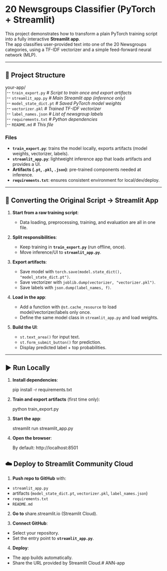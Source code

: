 # 20 Newsgroups Classifier (PyTorch + Streamlit)

This project demonstrates how to transform a plain PyTorch training script into a fully interactive **Streamlit app**.  
The app classifies user-provided text into one of the 20 Newsgroups categories, using a TF-IDF vectorizer and a simple feed-forward neural network (MLP).

---

## 📂 Project Structure

your-app/  
|-- `train_export.py` *# Script to train once and export artifacts*  
|-- `streamlit_app.py` *# Main Streamlit app (inference only)*  
|-- `model_state_dict.pt` *# Saved PyTorch model weights*  
|-- `vectorizer.pkl` *# Trained TF-IDF vectorizer*  
|-- `label_names.json` *# List of newsgroup labels*  
|-- `requirements.txt` *# Python dependencies*  
|-- `README.md` *# This file*  


### Files
- **`train_export.py`**: trains the model locally, exports artifacts (model weights, vectorizer, labels).
- **`streamlit_app.py`**: lightweight inference app that loads artifacts and provides a UI.
- **Artifacts (`.pt`, `.pkl`, `.json`)**: pre-trained components needed at inference.
- **`requirements.txt`**: ensures consistent environment for local/dev/deploy.

---

## 🔄 Converting the Original Script → Streamlit App

1. **Start from a raw training script**:
   - Data loading, preprocessing, training, and evaluation are all in one file.

2. **Split responsibilities**:
   - Keep training in **`train_export.py`** (run offline, once).
   - Move inference/UI to **`streamlit_app.py`**.

3. **Export artifacts**:
   - Save model with `torch.save(model.state_dict(), "model_state_dict.pt")`.
   - Save vectorizer with `joblib.dump(vectorizer, "vectorizer.pkl")`.
   - Save labels with `json.dump(label_names, f)`.

4. **Load in the app**:
   - Add a function with `@st.cache_resource` to load model/vectorizer/labels only once.
   - Define the same model class in `streamlit_app.py` and load weights.

5. **Build the UI**:
   - `st.text_area()` for input text.
   - `st.form_submit_button()` for prediction.
   - Display predicted label + top probabilities.

---

## ▶️ Run Locally

1. **Install dependencies**:

   pip install -r requirements.txt

2. **Train and export artifacts** (first time only):
   
   python train_export.py

3. **Start the app**:

   streamlit run streamlit_app.py

4. **Open the browser**:

    By default: http://localhost:8501

## ☁️ Deploy to Streamlit Community Cloud

1. **Push repo to GitHub** with:

* `streamlit_app.py`
* artifacts (`model_state_dict.pt`, `vectorizer.pkl`, `label_names.json`)
* `requirements.txt`
* `README.md`

2. **Go to** share.streamlit.io (Streamlit Cloud).

3. **Connect GitHub**:
* Select your repository.
* Set the entry point to **`streamlit_app.py`**.

4. **Deploy**:
* The app builds automatically.
* Share the URL provided by Streamlit Cloud.# ANN-app
